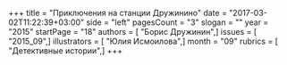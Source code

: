 +++
title = "Приключения на станции Дружинино"
date = "2017-03-02T11:22:39+03:00"
side = "left"
pagesCount = "3"
slogan = ""
year = "2015"
startPage = "18"
authors = [ "Борис Дружинин",]
issues = [ "2015_09",]
illustrators = [ "Юлия Исмоилова",]
month = "09"
rubrics = [ "Детективные истории",]
+++
